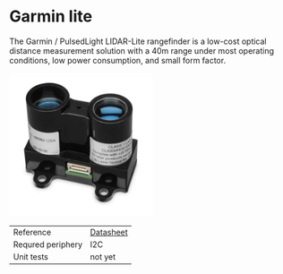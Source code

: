 # Garmin lite

The Garmin / PulsedLight LIDAR-Lite rangefinder is a low-cost optical distance measurement solution with a 40m range under most operating conditions, low power consumption, and small form factor.

<img src="https://github.com/ZilantRobotics/libperiph/blob/docs/assets/sensors/rangefinder/garmin_lite_v3.jpg?raw=true" alt="drawing" width="256">

|   |   |
| - | - |
| Reference | [Datasheet](https://static.garmin.com/pumac/LIDAR_Lite_v3_Operation_Manual_and_Technical_Specifications.pdf) |
| Requred periphery | I2C |
| Unit tests | not yet |
